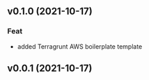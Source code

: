 ## v0.1.0 (2021-10-17)

### Feat

- added Terragrunt AWS boilerplate template

## v0.0.1 (2021-10-17)
